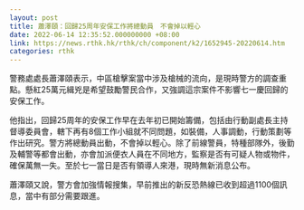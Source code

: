 ```yaml
---
layout: post
title: 蕭澤頤：回歸25周年安保工作將總動員　不會掉以輕心
date: 2022-06-14 12:35:52.000000000 +08:00
link: https://news.rthk.hk/rthk/ch/component/k2/1652945-20220614.htm
categories: rthk
---
```


警務處處長蕭澤頤表示，中區槍擊案當中涉及槍械的流向，是現時警方的調查重點。懸紅25萬元緝兇是希望鼓勵警民合作，又強調這宗案件不影響七一慶回歸的安保工作。

他指出，回歸25周年的安保工作早在去年初已開始籌備，包括由行動副處長主持督導委員會，轄下再有8個工作小組就不同問題，如裝備，人事調動，行動策劃等作出研究。警方將總動員出動，不會掉以輕心。除了前線警員，特種部隊外，後勤及輔警等都會出動，亦會加派便衣人員在不同地方，監察是否有可疑人物或物件，確保萬無一失。至於七一當日是否有領導人來港，現時無新消息公布。

蕭澤頤又說，警方會加強情報搜集，早前推出的新反恐熱線已收到超過1100個訊息，當中有部分需要跟進。
